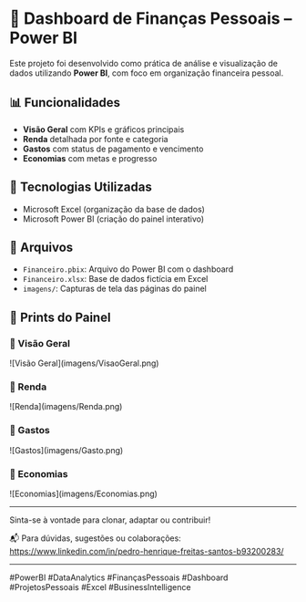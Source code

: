 # 💸 Dashboard de Finanças Pessoais – Power BI

Este projeto foi desenvolvido como prática de análise e visualização de dados utilizando **Power BI**, com foco em organização financeira pessoal.

## 📊 Funcionalidades

* **Visão Geral** com KPIs e gráficos principais
* **Renda** detalhada por fonte e categoria
* **Gastos** com status de pagamento e vencimento
* **Economias** com metas e progresso

## 🧰 Tecnologias Utilizadas

* Microsoft Excel (organização da base de dados)
* Microsoft Power BI (criação do painel interativo)

## 📂 Arquivos

* `Financeiro.pbix`: Arquivo do Power BI com o dashboard
* `Financeiro.xlsx`: Base de dados fictícia em Excel
* `imagens/`: Capturas de tela das páginas do painel

## 📎 Prints do Painel

### 🔹 Visão Geral

!\[Visão Geral](imagens/VisaoGeral.png)

### 🔹 Renda

!\[Renda](imagens/Renda.png)

### 🔹 Gastos

!\[Gastos](imagens/Gasto.png)

### 🔹 Economias

!\[Economias](imagens/Economias.png)

-------------------------------------------------------------

Sinta-se à vontade para clonar, adaptar ou contribuir!

📬 Para dúvidas, sugestões ou colaborações: https://www.linkedin.com/in/pedro-henrique-freitas-santos-b93200283/

-------------------------------------------------------------

\#PowerBI #DataAnalytics #FinançasPessoais #Dashboard #ProjetosPessoais #Excel #BusinessIntelligence
